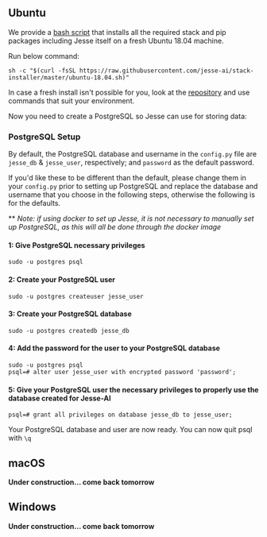 
## Ubuntu

We provide a [bash script](https://github.com/jesse-ai/stack-installer) that installs all the required stack and pip packages including Jesse itself on a fresh Ubuntu 18.04 machine.

Run below command:

```
sh -c "$(curl -fsSL https://raw.githubusercontent.com/jesse-ai/stack-installer/master/ubuntu-18.04.sh)"
```

In case a fresh install isn't possible for you, look at the [repository](https://github.com/jesse-ai/stack-installer/blob/master/ubuntu-18.04.sh) and use commands that suit your environment.

Now you need to create a PostgreSQL so Jesse can use for storing data:

### PostgreSQL Setup

By default, the PostgreSQL database and username in the `config.py` file are `jesse_db` & `jesse_user`, respectively; and `password` as the default password.

If you'd like these to be different than the default, please change them in your `config.py` prior to setting up PostgreSQL and replace the database and username that you choose in the following steps, otherwise the following is for the defaults.

 ** *Note: if using docker to set up Jesse, it is not necessary to manually set up PostgreSQL, as this will all be done through the docker image*

#### 1: Give PostgreSQL necessary privileges

```
sudo -u postgres psql
```

#### 2: Create your PostgreSQL user
```
sudo -u postgres createuser jesse_user
```
#### 3: Create your PostgreSQL database
```
sudo -u postgres createdb jesse_db
```
#### 4: Add the password for the user to your PostgreSQL database
```
sudo -u postgres psql
psql=# alter user jesse_user with encrypted password 'password';
```
#### 5: Give your PostgreSQL user the necessary privileges to properly use the database created for Jesse-AI
```
psql=# grant all privileges on database jesse_db to jesse_user;
```
Your PostgreSQL database and user are now ready. You can now quit psql with `\q`

## macOS

**Under construction... come back tomorrow**

## Windows

**Under construction... come back tomorrow**

<!-- It is highly recommended to use docker or linux on a virtual machine. Why? On Windows everything is far more complicated and many more clicks. -->
<!--
### Step 1: Python and pip
[Download](https://www.python.org/downloads/windows) the official Python installer. It doesn't matter whether you choose the executable installer or web-base installer. What matters is to choose the right version for your system type. If you are on `32bit` Windows download `Windows x86 ... installer`. If you are on 64bit Windows get the `Windows x86-64 ... installer`.

:::tip
Not sure which system type you are on? Open a file explorer window. Right click on `This PC` and then `Properties`. Under `System` there is `System type`.
:::

::: warning
Make sure to check `Add Python 3.X to PATH` during installation. In the end, the installation may ask you to disable the length limit for PATH. Make sure to do that, by clicking that. You can leave the other settings as they are.
:::

Now check if the installation was successful by opening a Command Prompt (CMD). Fastest way is using the windows search, and searching for `cmd`.

Type `python --version`. You should get `Python 3.X.X` according to the version you just installed. Type `pip --version`. You should get `pip 19.X.X from ...`.

::: tip
In case you get:
```
python/pip is not recognized as an internal or external command,
operable program or batch file.
```
Then you probably didn't check `Add Python 3.X to PATH`.
Start again or add it to your path manually. To edit your PATH variable use the windows search and search for `enviroment` you should see `Edit enviroment variables for you account`. Click that. Search for the `PATH` variable in the user section. Select it and click `Edit`. Click `Browse` and find your python installation folder.
:::

### Step 2: PostgreSQL
[Download](https://www.postgresql.org/download/windows) and install a version greater than 11.2 matching your system type (Windows x86-64 or Windows x86-32).

::: warning
Make sure to save the password you set for the superuser.
You can unselect the components `pgAdmin` and `Stack Builder`. You can leave the other settings as they are.
:::

Now add PostgreSQL to your `PATH`.
To edit your `PATH` variable use the windows search and search for `enviroment` you should see "Edit enviroment variables for you account". Click that. Search for the `PATH` variable in the user section. Select it and click "Edit". Click "Browse" and find your PostgreSQL installation folder. Select the "bin" - folder and save everything.
The added path shoud look something like that: "C:\Program Files\PostgreSQL\12\bin"

Now open a Command Prompt (CMD). Fastest way is using the windows search, searching for "cmd".

Create the database for jesse by executing the following comands in the cmd:

    psql -U postgres
    # you will be asked for the password
    CREATE DATABASE jesse_db;
    # create new user with privilage to access jesse_db (useful for remote access)
    CREATE USER jesse_user WITH PASSWORD '{password}';
    GRANT ALL PRIVILEGES ON DATABASE jesse_db to jesse_user;
    \q

### Step 3: Install Redis
The bad news are there is now version of Redis for windows. The good news: We can install Redis with the help of a virtual machine (VM) or windows subsystem.
Here we will be using a linux on the windows subystem:

Before installing any Linux distros for WSL, you must ensure that the "Windows Subsystem for Linux" optional feature is enabled:

Open PowerShell as Administrator (windows search for "PowerShell" > right click > "run as administrator)  and type:
`
Enable-WindowsOptionalFeature -Online -FeatureName Microsoft-Windows-Subsystem-Linux
    `

Restart your computer when prompted.

Now download and install [Ubuntu 18.04](https://www.microsoft.com/en-us/p/ubuntu-1804/9n9tngvndl3q) (installs Redis v4.09) from the [Microsoft Store](http://microsoft.com/store).

Launch ubuntu you will be promted to select a username and password for ubuntu.

After that install Redis (you will be asked for the password you just set):

    sudo apt-get update
    sudo apt-get upgrade
    sudo apt-get install redis-server
    redis-cli -v

 You should end up with something like that: redis-cli 4.0.9

 This will start the server. You can close the windows after that:

    redis-server


 But you need to start Redis server after each system reboot by running the redis-server command in the ubuntu terminal.

### Step 4: Install Talib
Talib can't be easily installed directly with pip on Windows. The easiest way is to use a prebuilt binary.
Go to [https://www.lfd.uci.edu/~gohlke/pythonlibs/](https://www.lfd.uci.edu/~gohlke/pythonlibs/).  Search : TA-Lib and download a version >= 0.4 matching your system and python version.

Example:
-   TA_Lib‑0.4.17‑**cp38**‑cp38‑**win_amd64**.whl
	- this would be the version for python 3.8 (cp38) and windows 64bit (win_amd64)
-   TA_Lib‑0.4.17‑cp38‑cp38‑**win32**.whl
	- this would be the version for python 3.8 (cp38) and windows 32bit (win32)

Now open a cmd (Fastest way is using the windows search, searching for "cmd".) Then type `cd Downloads`. Depending on where you downloaded the file to, you might have to enter another path instead of "Downloads".

Now install the file `pip install TA_Lib‑0.4.17‑cp38‑cp38‑win_amd64.whl`
(Don’t forget .whl !!!!)

Now check if it worked: `pip list` you should now find ta-lib in that list.

### Step 5: Install Cython
Open a cmd (Fastest way is using the windows search, searching for "cmd") and run:

    pip install cython

### Step 6: Install Git and get Jesse
Download "Git for Windows Setup" for your system type (32bit / 64bit compare Step 1 if you aren't about that): [https://git-scm.com/download/win](https://git-scm.com/download/win)

You can leave all the settings during installation as they are.
Open the Git GUI and click on "Help". Click on "Show SSH-Key". If the area is empty click "Generate Key". Then "Copy To Clipboard" and add that key under: [https://gitlab.com/profile/keys](https://gitlab.com/profile/keys)

Now open Git Bash and get jesse by running:

    git clone ssh://git@gitlab.com/sullyfischer/jesse.git jesse_package
    cd jesse_package && pip install -r requirements.txt

This will install jesse in you Windows User folder (like C:\Users\XXX). If you want to change set. `cd` into another directory before executing above commands.

    # if everything is OK, you should get green on tests (ignore yellow warnings)
    pytest
    # install jesse a global package
    pip install --editable .
    # now go back and create a new project
    cd ..
    jesse make-project jesse
    cd jesse
    # edit config to set values for database and redis and other stuff. If you are unfamiliar with nano you can use any editor on config.py
    nano config.py
    # test that everything works fine by running routes mode:
    jesse routes

### Short version:
- Python >= `3.6` (`3.8` is recommended)
	- https://www.python.org/downloads/windows/
- pip >= `19.3.0`
-   PostgreSQL >= `10.12`
	- https://www.postgresql.org/download/windows/
-   Redis >= `5`
	- https://redislabs.com/blog/redis-on-windows-10/
-   ta-lib >= `0.4`
	- https://medium.com/@keng16302/how-to-install-ta-lib-in-python-on-window-9303eb003fbb

- git >= 2.26.0
	- https://git-scm.com/download/win -->
